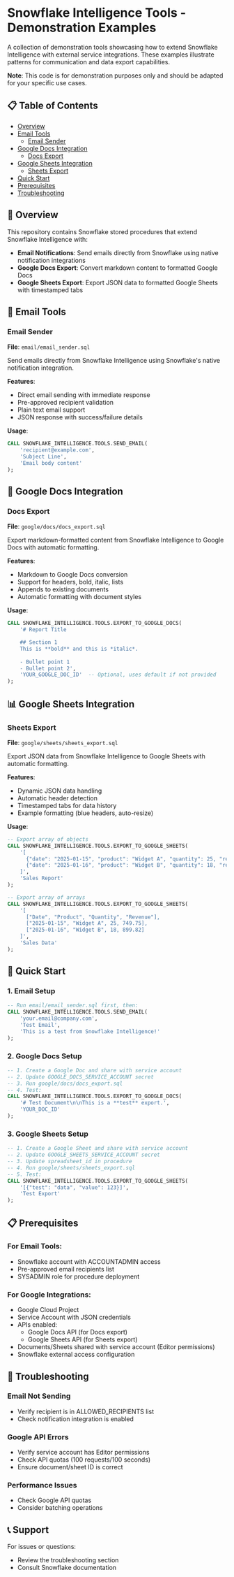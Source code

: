 # Snowflake Intelligence Tools - Demonstration Examples

A collection of demonstration tools showcasing how to extend Snowflake Intelligence with external service integrations. These examples illustrate patterns for communication and data export capabilities.

**Note**: This code is for demonstration purposes only and should be adapted for your specific use cases.

## 📋 Table of Contents

- [Overview](#overview)
- [Email Tools](#email-tools)
  - [Email Sender](#email-sender)
- [Google Docs Integration](#google-docs-integration)
  - [Docs Export](#docs-export)
- [Google Sheets Integration](#google-sheets-integration)
  - [Sheets Export](#sheets-export)
- [Quick Start](#quick-start)
- [Prerequisites](#prerequisites)
- [Troubleshooting](#troubleshooting)

## 🎯 Overview

This repository contains Snowflake stored procedures that extend Snowflake Intelligence with:

- **Email Notifications**: Send emails directly from Snowflake using native notification integrations
- **Google Docs Export**: Convert markdown content to formatted Google Docs
- **Google Sheets Export**: Export JSON data to formatted Google Sheets with timestamped tabs

## 📧 Email Tools

### Email Sender
**File**: `email/email_sender.sql`

Send emails directly from Snowflake Intelligence using Snowflake's native notification integration.

**Features**:
- Direct email sending with immediate response
- Pre-approved recipient validation
- Plain text email support
- JSON response with success/failure details

**Usage**:
```sql
CALL SNOWFLAKE_INTELLIGENCE.TOOLS.SEND_EMAIL(
    'recipient@example.com',
    'Subject Line',
    'Email body content'
);
```

## 📄 Google Docs Integration

### Docs Export
**File**: `google/docs/docs_export.sql`

Export markdown-formatted content from Snowflake Intelligence to Google Docs with automatic formatting.

**Features**:
- Markdown to Google Docs conversion
- Support for headers, bold, italic, lists
- Appends to existing documents
- Automatic formatting with document styles

**Usage**:
```sql
CALL SNOWFLAKE_INTELLIGENCE.TOOLS.EXPORT_TO_GOOGLE_DOCS(
    '# Report Title

    ## Section 1
    This is **bold** and this is *italic*.
    
    - Bullet point 1
    - Bullet point 2',
    'YOUR_GOOGLE_DOC_ID'  -- Optional, uses default if not provided
);
```

## 📊 Google Sheets Integration

### Sheets Export
**File**: `google/sheets/sheets_export.sql`

Export JSON data from Snowflake Intelligence to Google Sheets with automatic formatting.

**Features**:
- Dynamic JSON data handling
- Automatic header detection
- Timestamped tabs for data history
- Example formatting (blue headers, auto-resize)

**Usage**:
```sql
-- Export array of objects
CALL SNOWFLAKE_INTELLIGENCE.TOOLS.EXPORT_TO_GOOGLE_SHEETS(
    '[
      {"date": "2025-01-15", "product": "Widget A", "quantity": 25, "revenue": 749.75},
      {"date": "2025-01-16", "product": "Widget B", "quantity": 18, "revenue": 899.82}
    ]',
    'Sales Report'
);

-- Export array of arrays
CALL SNOWFLAKE_INTELLIGENCE.TOOLS.EXPORT_TO_GOOGLE_SHEETS(
    '[
      ["Date", "Product", "Quantity", "Revenue"],
      ["2025-01-15", "Widget A", 25, 749.75],
      ["2025-01-16", "Widget B", 18, 899.82]
    ]',
    'Sales Data'
);
```

## 🚀 Quick Start

### 1. Email Setup
```sql
-- Run email/email_sender.sql first, then:
CALL SNOWFLAKE_INTELLIGENCE.TOOLS.SEND_EMAIL(
    'your.email@company.com',
    'Test Email',
    'This is a test from Snowflake Intelligence!'
);
```

### 2. Google Docs Setup
```sql
-- 1. Create a Google Doc and share with service account
-- 2. Update GOOGLE_DOCS_SERVICE_ACCOUNT secret
-- 3. Run google/docs/docs_export.sql
-- 4. Test:
CALL SNOWFLAKE_INTELLIGENCE.TOOLS.EXPORT_TO_GOOGLE_DOCS(
    '# Test Document\n\nThis is a **test** export.',
    'YOUR_DOC_ID'
);
```

### 3. Google Sheets Setup
```sql
-- 1. Create a Google Sheet and share with service account
-- 2. Update GOOGLE_SHEETS_SERVICE_ACCOUNT secret
-- 3. Update spreadsheet_id in procedure
-- 4. Run google/sheets/sheets_export.sql
-- 5. Test:
CALL SNOWFLAKE_INTELLIGENCE.TOOLS.EXPORT_TO_GOOGLE_SHEETS(
    '[{"test": "data", "value": 123}]',
    'Test Export'
);
```

## 📋 Prerequisites

### For Email Tools:
- Snowflake account with ACCOUNTADMIN access
- Pre-approved email recipients list
- SYSADMIN role for procedure deployment

### For Google Integrations:
- Google Cloud Project
- Service Account with JSON credentials
- APIs enabled:
  - Google Docs API (for Docs export)
  - Google Sheets API (for Sheets export)
- Documents/Sheets shared with service account (Editor permissions)
- Snowflake external access configuration

## 🔧 Troubleshooting

### Email Not Sending
- Verify recipient is in ALLOWED_RECIPIENTS list
- Check notification integration is enabled

### Google API Errors
- Verify service account has Editor permissions
- Check API quotas (100 requests/100 seconds)
- Ensure document/sheet ID is correct

### Performance Issues
- Check Google API quotas
- Consider batching operations

## 📞 Support

For issues or questions:
- Review the troubleshooting section
- Consult Snowflake documentation